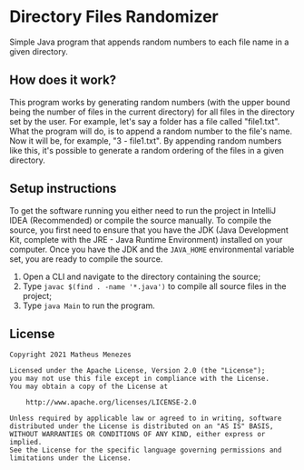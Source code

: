 # Directory Files Randomizer
Simple Java program that appends random numbers to each file name in a given directory.

## How does it work?
This program works by generating random numbers (with the upper bound being the number of files in the current directory)
for all files in the directory set by the user. For example, let's say a folder has a file called "file1.txt". What the
program will do, is to append a random number to the file's name. Now it will be, for example, "3 - file1.txt".
By appending random numbers like this, it's possible to generate a random ordering of the files in a given directory.

## Setup instructions
To get the software running you either need to run the project in IntelliJ IDEA (Recommended) or compile the source manually.
To compile the source, you first need to ensure that you have the JDK (Java Development Kit, complete with the JRE - Java Runtime Environment) installed on your computer.
Once you have the JDK and the ```JAVA_HOME``` environmental variable set, you are ready to compile the source.
  1. Open a CLI and navigate to the directory containing the source;
  2. Type ```javac $(find . -name '*.java')``` to compile all source files in the project;
  3. Type ```java Main``` to run the program.
  
## License
```
Copyright 2021 Matheus Menezes

Licensed under the Apache License, Version 2.0 (the "License");
you may not use this file except in compliance with the License.
You may obtain a copy of the License at

    http://www.apache.org/licenses/LICENSE-2.0

Unless required by applicable law or agreed to in writing, software
distributed under the License is distributed on an "AS IS" BASIS,
WITHOUT WARRANTIES OR CONDITIONS OF ANY KIND, either express or implied.
See the License for the specific language governing permissions and
limitations under the License.
```
